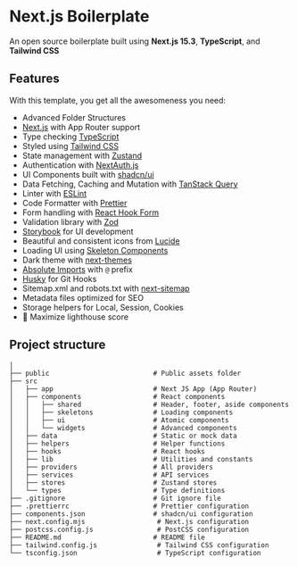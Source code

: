 # Next.js Boilerplate

An open source boilerplate built using **Next.js 15.3**, **TypeScript**, and **Tailwind CSS**

## Features

With this template, you get all the awesomeness you need:

- Advanced Folder Structures
- [Next.js](https://nextjs.org/) with App Router support
- Type checking [TypeScript](https://www.typescriptlang.org/)
- Styled using [Tailwind CSS](https://tailwindcss.com/)
- State management with [Zustand](https://zustand-demo.pmnd.rs/)
- Authentication with [NextAuth.js](https://next-auth.js.org/)
- UI Components built with [shadcn/ui](https://ui.shadcn.com/)
- Data Fetching, Caching and Mutation with [TanStack Query](https://tanstack.com/query/latest)
- Linter with [ESLint](https://eslint.org/)
- Code Formatter with [Prettier](https://prettier.io/)
- Form handling with [React Hook Form](https://react-hook-form.com/)
- Validation library with [Zod](https://zod.dev/)
- [Storybook](https://storybook.js.org/) for UI development
- Beautiful and consistent icons from [Lucide](https://lucide.dev/)
- Loading UI using [Skeleton Components](https://ui.shadcn.com/docs/components/skeleton)
- Dark theme with [next-themes](https://npmjs.com/package/next-themes)
- [Absolute Imports](https://nextjs.org/docs/pages/building-your-application/configuring/absolute-imports-and-module-aliases) with `@` prefix
- [Husky](https://typicode.github.io/husky/) for Git Hooks
- Sitemap.xml and robots.txt with [next-sitemap](https://www.npmjs.com/package/next-sitemap)
- Metadata files optimized for SEO
- Storage helpers for Local, Session, Cookies
- 💯 Maximize lighthouse score

## Project structure

```shell
│
├── public                          # Public assets folder
├── src
│   ├── app                         # Next JS App (App Router)
│   ├── components                  # React components
│   │   ├── shared                  # Header, footer, aside components
│   │   ├── skeletons               # Loading components
│   │   ├── ui                      # Atomic components
│   │   └── widgets                 # Advanced components
│   ├── data                        # Static or mock data
│   ├── helpers                     # Helper functions
│   ├── hooks                       # React hooks
│   ├── lib                         # Utilities and constants
│   ├── providers                   # All providers
│   ├── services                    # API services
│   ├── stores                      # Zustand stores
│   └── types                       # Type definitions
├── .gitignore                      # Git ignore file
├── .prettierrc                     # Prettier configuration
├── components.json                 # shadcn/ui configuration
├── next.config.mjs                  # Next.js configuration
├── postcss.config.js                # PostCSS configuration
├── README.md                       # README file
├── tailwind.config.js               # Tailwind CSS configuration
└── tsconfig.json                    # TypeScript configuration
```
